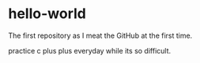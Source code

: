 # hello-world
The first repository as I meat the GitHub at the first time.

practice c plus plus everyday while its so difficult.
